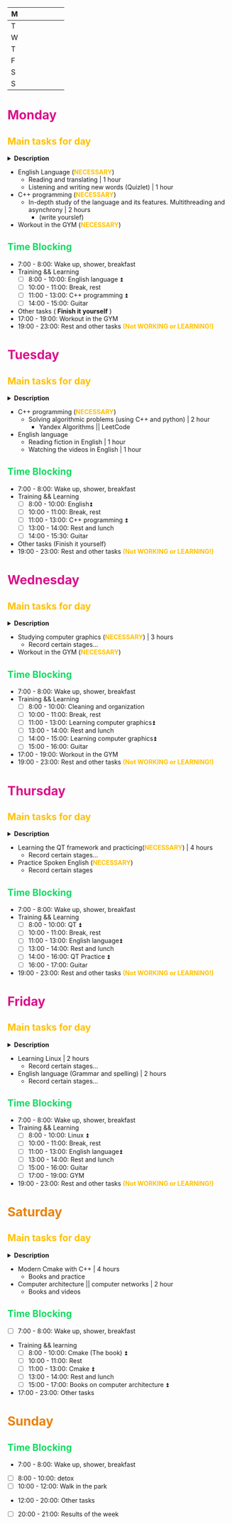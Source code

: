 
| M   |     |     |     |     |     |     |
| --- | --- | --- | --- | --- | --- | --- |
| T   |     |     |     |     |     |     |
| W   |     |     |     |     |     |     |
| T   |     |     |     |     |     |     |
| F   |     |     |     |     |     |     |
| S   |     |     |     |     |     |     |
| S   |     |     |     |     |     |     |

# <span style="color:rgb(219, 15, 138)"><b>Monday</b></span>
## <span style="color:rgb(255, 192, 0)"><b>Main tasks for day</b></span>

<details>
<summary> <b>Description</b> </summary> 
<b>
The mandatory part includes completing some tasks <br>
You must complete the main tasks <br>
In case of force majeure, the undone work is postponed to the next day
</b>
</details>

- English Language (<font color="#ffc000"><b>NECESSARY</b></font>)
	- Reading and translating | 1 hour
	- Listening and writing new words (Quizlet) | 1 hour
- C++ programming (<font color="#ffc000"><b>NECESSARY</b></font>)
	- In-depth study of the language and its features. Multithreading and asynchrony | 2 hours
		- (write yourslef) 
- Workout in the GYM (<font color="#ffc000"><b>NECESSARY</b></font>)
## <span style="color:rgb(18, 219, 98)"> <b> Time Blocking
</b></span>
- 7:00 - 8:00: Wake up, shower, breakfast
- Training && Learning 
	- [ ] 8:00 - 10:00: English language ⏫
	- [ ] 10:00 - 11:00: Break, rest
	- [ ] 11:00 - 13:00: C++ programming ⏫ 
	- [ ] 14:00 - 15:00: Guitar
- Other tasks ( **Finish it yourself** )
- 17:00 - 19:00: Workout in the GYM
- 19:00 - 23:00: Rest and other tasks <font color="#ffc000"><b>(Not WORKING or LEARNING!)</b></font>
# <span style="color:rgb(219, 15, 138)"><b>Tuesday
</b></span>
## <span style="color:rgb(255, 192, 0)"><b>Main tasks for day</b></span>

<details>
<summary> <b>Description</b> </summary> 
<b>
The mandatory part includes completing some tasks <br>
You must complete the main tasks <br>
In case of force majeure, the undone work is postponed to the next day
</b>
</details>

- C++ programming (<font color="#ffc000"><b>NECESSARY</b></font>)
	- Solving algorithmic problems (using C++ and python) | 2 hour
		- Yandex Algorithms || LeetCode
- English language
	-  Reading fiction in English | 1 hour
	-  Watching the videos in English | 1 hour
## <span style="color:rgb(18, 219, 98)"> <b> Time Blocking
</b></span>
- 7:00 - 8:00: Wake up, shower, breakfast
- Training && Learning 
	- [ ] 8:00 - 10:00: English⏫
	- [ ] 10:00 - 11:00: Break, rest
	- [ ] 11:00 - 13:00: C++ programming ⏫ 
	- [ ] 13:00 - 14:00: Rest and lunch
	- [ ] 14:00 - 15:30: Guitar 
- Other tasks (Finish it yourself)
- 19:00 - 23:00: Rest and other tasks <font color="#ffc000"><b>(Not WORKING or LEARNING!)</b></font>
# <span style="color:rgb(219, 15, 138)"><b>Wednesday
</b></span>
## <span style="color:rgb(255, 192, 0)"><b>Main tasks for day</b></span>

<details>
<summary> <b>Description</b> </summary> 
<b>
The mandatory part includes completing some tasks <br>
You must complete the main tasks <br>
In case of force majeure, the undone work is postponed to the next day
</b>
</details>

- Studying computer graphics (<font color="#ffc000"><b>NECESSARY</b></font>) | 3 hours
	- Record certain stages...
- Workout in the GYM (<font color="#ffc000"><b>NECESSARY</b></font>)
## <span style="color:rgb(18, 219, 98)"> <b> Time Blocking
</b></span>
- 7:00 - 8:00: Wake up, shower, breakfast
- Training && Learning 
	- [ ] 8:00 - 10:00: Cleaning and organization
	- [ ] 10:00 - 11:00: Break, rest
	- [ ] 11:00 - 13:00: Learning computer graphics⏫ 
	- [ ] 13:00 - 14:00: Rest and lunch
	- [ ] 14:00 - 15:00: Learning computer graphics⏫
	- [ ] 15:00 - 16:00: Guitar
- 17:00 - 19:00: Workout in the GYM
- 19:00 - 23:00: Rest and other tasks <font color="#ffc000"><b>(Not WORKING or LEARNING!)</b></font>
# <span style="color:rgb(219, 15, 138)"><b>Thursday
</b></span>
## <span style="color:rgb(255, 192, 0)"><b>Main tasks for day</b></span>

<details>
<summary> <b>Description</b> </summary> 
<b>
The mandatory part includes completing some tasks <br>
You must complete the main tasks <br>
In case of force majeure, the undone work is postponed to the next day
</b>
</details>

- Learning the QT framework and practicing(<font color="#ffc000"><b>NECESSARY</b></font>) | 4 hours
	- Record certain stages...
- Practice Spoken English (<font color="#ffc000"><b>NECESSARY</b></font>)
	- Record certain stages
## <span style="color:rgb(18, 219, 98)"> <b> Time Blocking
</b></span>
- 7:00 - 8:00: Wake up, shower, breakfast
- Training && Learning 
	- [ ] 8:00 - 10:00: QT ⏫ 
	- [ ] 10:00 - 11:00: Break, rest
	- [ ] 11:00 - 13:00: English language⏫ 
	- [ ] 13:00 - 14:00: Rest and lunch
	- [ ] 14:00 - 16:00: QT Practice ⏫ 
	- [ ] 16:00 - 17:00: Guitar
- 19:00 - 23:00: Rest and other tasks <font color="#ffc000"><b>(Not WORKING or LEARNING!)</b></font>
# <span style="color:rgb(219, 15, 138)"><b>Friday
</b></span>
## <span style="color:rgb(255, 192, 0)"><b>Main tasks for day</b></span>

<details>
<summary> <b>Description</b> </summary> 
<b>
The mandatory part includes completing some tasks <br>
You must complete the main tasks <br>
In case of force majeure, the undone work is postponed to the next day
</b>
</details>

- Learning Linux | 2 hours
	- Record certain stages...
- English language (Grammar and spelling) | 2 hours
	- Record certain stages...
## <span style="color:rgb(18, 219, 98)"> <b> Time Blocking
</b></span>
- 7:00 - 8:00: Wake up, shower, breakfast
- Training && Learning 
	- [ ] 8:00 - 10:00: Linux ⏫ 
	- [ ] 10:00 - 11:00: Break, rest
	- [ ] 11:00 - 13:00: English language⏫ 
	- [ ] 13:00 - 14:00: Rest and lunch
	- [ ] 15:00 - 16:00: Guitar
	- [ ] 17:00 - 19:00: GYM
- 19:00 - 23:00: Rest and other tasks <font color="#ffc000"><b>(Not WORKING or LEARNING!)</b></font>

# <span style="color:rgb(235, 129, 9)"><b>Saturday
</b></span>
## <span style="color:rgb(255, 192, 0)"><b>Main tasks for day</b></span>

<details>
<summary> <b>Description</b> </summary> 
<b>
The mandatory part includes completing some tasks <br>
You must complete the main tasks <br>
In case of force majeure, the undone work is postponed to the next day
</b>
</details>

- Modern Cmake with C++ | 4 hours
	- Books and practice
- Computer architecture || computer networks | 2 hour
	- Books and videos
## <span style="color:rgb(18, 219, 98)"> <b> Time Blocking
</b></span>
- [ ] 7:00 - 8:00: Wake up, shower, breakfast
- Training && learning
	- [ ]  8:00 - 10:00: Cmake (The book) ⏫ 
	- [ ] 10:00 - 11:00: Rest
	- [ ] 11:00 - 13:00: Cmake ⏫ 
	- [ ] 13:00 - 14:00: Rest and lunch
	- [ ] 15:00 - 17:00: Books on computer architecture ⏫ 
- 17:00 - 23:00: Other tasks
# <span style="color:rgb(235, 129, 9)"><b>Sunday
</b></span>

## <span style="color:rgb(18, 219, 98)"> <b> Time Blocking
</b></span>
- 7:00 - 8:00: Wake up, shower, breakfast
- [ ] 8:00 - 10:00: detox
- [ ] 10:00 - 12:00: Walk in the park
- 12:00 - 20:00: Other tasks
- [ ] 20:00 - 21:00: Results of the week